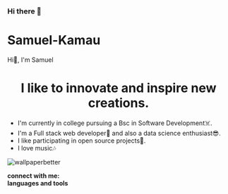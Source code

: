 ### Hi there 👋

<!--
**painkiller254/painkiller254** is a ✨ _special_ ✨ repository because its `README.md` (this file) appears on your GitHub profile.

Here are some ideas to get you started:

- 🔭 I’m currently working on ...
- 🌱 I’m currently learning ...
- 👯 I’m looking to collaborate on ...
- 🤔 I’m looking for help with ...
- 💬 Ask me about ...
- 📫 How to reach me: ...
- 😄 Pronouns: ...
- ⚡ Fun fact: ...
-->
# Samuel-Kamau
Hi👋, I'm Samuel


<h1 align="center">I like to innovate and inspire new creations.</h1>

<ul>
  <li>I'm currently in college pursuing a Bsc in Software Development☠️.</li>
<li>I'm a Full stack web developer🤩 and also  a data science enthusiast😎.</li>
<li>I like participating in open source projects🐾.</li>
<li>I love music🎶</li>
 </ul>

![wallpaperbetter](https://user-images.githubusercontent.com/84716878/175298498-cea3cd91-c5b0-4b06-9416-7301be218cd9.jpg)



<strong>connect with me:</strong>
<br />
<strong>languages and tools</strong>

